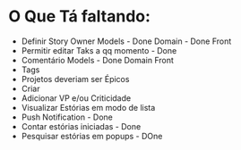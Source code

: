 # O Que Tá faltando:

* Definir Story Owner
    Models - Done
    Domain - Done
    Front
* Permitir editar Taks a qq momento - Done
* Comentário
    Models - Done
    Domain
    Front
* Tags
* Projetos deveriam ser Épicos
* Criar
* Adicionar VP e/ou Criticidade
* Visualizar Estórias em modo de lista
* Push Notification - Done
* Contar estórias iniciadas - Done
* Pesquisar estórias em popups - DOne
